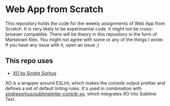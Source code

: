# Web App from Scratch

This repository holds the code for the weekly assignments of Web App from Scratch. It is very likely to be experimental code. It might not be cross-browser compatible. There will be theory in this repository in the form of Markdown files. You might not agree with some or any of the things I wrote. If you have any issue with it, open an issue ;)



## This repo uses

- [XO by Sindre Sorhus](https://github.com/sindresorhus/xo)

XO is a wrapper around ESLint, which makes the console output prettier and defines a set of default linting rules. It's used in combination with [sindresorhus/sublimelinter-contrib-xo](https://github.com/sindresorhus/sublimelinter-contrib-xo), which integrates XO into Sublime Text.
